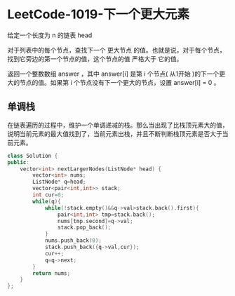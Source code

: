 # LeetCode-1019-下一个更大元素

给定一个长度为 n 的链表 head

对于列表中的每个节点，查找下一个 更大节点 的值。也就是说，对于每个节点，找到它旁边的第一个节点的值，这个节点的值 严格大于 它的值。

返回一个整数数组 answer ，其中 answer[i] 是第 i 个节点( 从1开始 )的下一个更大的节点的值。如果第 i 个节点没有下一个更大的节点，设置 answer[i] = 0 。

## 单调栈

在链表遍历的过程中，维护一个单调递减的栈。那么当出现了比栈顶元素大的值，说明当前元素的最大值找到了，当前元素出栈，并且不断判断栈顶元素是否大于当前元素。

```C++
class Solution {
public: 
    vector<int> nextLargerNodes(ListNode* head) {
        vector<int> nums;
        ListNode* q=head;
        vector<pair<int,int>> stack;
        int cur=0;
        while(q){
            while(!stack.empty()&&q->val>stack.back().first){
                pair<int,int> tmp=stack.back();
                nums[tmp.second]=q->val;
                stack.pop_back();
            }
            nums.push_back(0);
            stack.push_back({q->val,cur});
            cur++;
            q=q->next;
        }
        return nums;
    }
};
```
